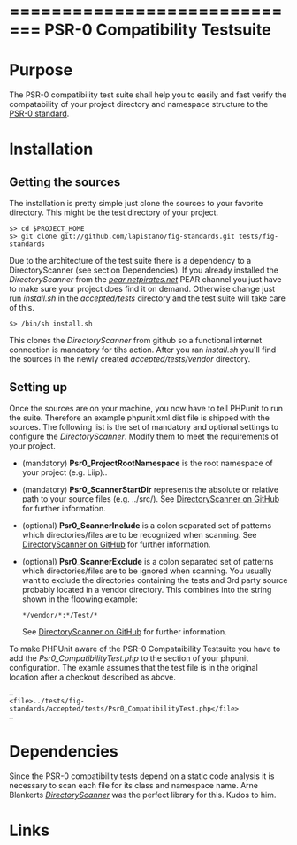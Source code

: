 =============================
PSR-0 Compatibility Testsuite
=============================

Purpose
=======
The PSR-0 compatibility test suite shall help you to easily and fast verify the compatability of your project 
directory and namespace structure to the [PSR-0 standard][1].


Installation
============
Getting the sources
-------------------
The installation is pretty simple just clone the sources to your favorite directory. 
This might be the test directory of your project.

    $> cd $PROJECT_HOME
    $> git clone git://github.com/lapistano/fig-standards.git tests/fig-standards

Due to the architecture of the test suite there is a dependency to a DirectoryScanner (see section Dependencies).
If you already installed the *DirectoryScanner* from the [*pear.netpirates.net*][2] PEAR channel you just have to
make sure your project does find it on demand. 
Otherwise change just run *install.sh* in the *accepted/tests* directory and the test suite will take care of this.

    $> /bin/sh install.sh
    
This clones the *DirectoryScanner* from github so a functional internet connection is mandatory for tihs action.
After you ran *install.sh* you'll find the sources in the newly created *accepted/tests/vendor* directory.

Setting up
----------
Once the sources are on your machine, you now have to tell PHPunit to run the suite. Therefore an example 
phpunit.xml.dist file is shipped with the sources. The following list is the set of mandatory and optional settings 
to configure the *DirectoryScanner*. Modify them to meet the requirements of your project.

* (mandatory) __Psr0_ProjectRootNamespace__
  is the root namespace of your project (e.g. Liip)..

* (mandatory) __Psr0_ScannerStartDir__
  represents the absolute or relative path to your source files (e.g. ../src/).
  See [DirectoryScanner on GitHub][4] for further information.

* (optional) __Psr0_ScannerInclude__
  is a colon separated set of patterns which directories/files are to be recognized when scanning.
  See [DirectoryScanner on GitHub][4] for further information.

* (optional) __Psr0_ScannerExclude__
  is a colon separated set of patterns which directories/files are to be ignored when scanning.
  You usually want to exclude the directories containing the tests and 3rd party source probably located in a
  vendor directory. This combines into the string shown in the floowing example:
    
      */vendor/*:*/Test/*
  
  See [DirectoryScanner on GitHub][4] for further information.
  
To make PHPUnit aware of the PSR-0 Compataibility Testsuite you have to add the *Psr0_CompatibilityTest.php* to the 
*<testsuite>* section of your phpunit configuration. The examle assumes that the test file is in the original location 
after a checkout described as above.

    …
    <file>../tests/fig-standards/accepted/tests/Psr0_CompatibilityTest.php</file>
    …

Dependencies
============
Since the PSR-0 compatibility tests depend on a static code analysis it is necessary to scan each file for its 
class and namespace name. Arne Blankerts [*DirectoryScanner*][3] was the perfect library for this. Kudos to him.

Links
=====
[1]: http://groups.google.com/group/php-standards
[2]: http://pear.netpirates.net
[3]: https://github.com/theseer/DirectoryScanner
[4]: https://github.com/theseer/DirectoryScanner
